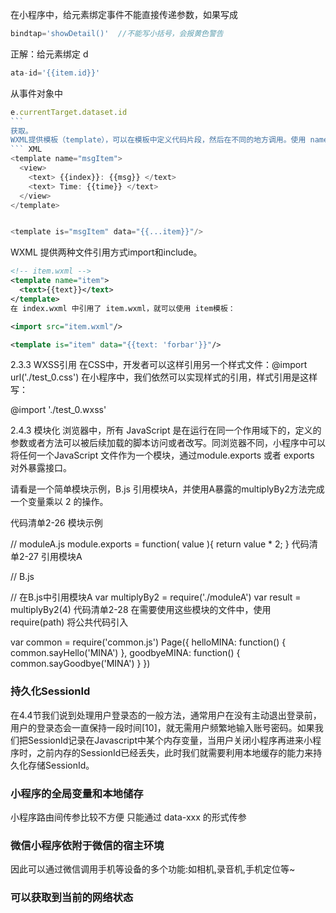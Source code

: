 在小程序中，给元素绑定事件不能直接传递参数，如果写成
``` js
bindtap='showDetail()'  //不能写小括号，会报黄色警告
```
正解：给元素绑定 d
``` js
ata-id='{{item.id}}'
```
从事件对象中
``` js
e.currentTarget.dataset.id
```　　
获取。
WXML提供模板（template），可以在模板中定义代码片段，然后在不同的地方调用。使用 name 属性，作为模板的名字。然后在 <template/> 内定义代码片段，如：
``` XML
<template name="msgItem">
  <view>
    <text> {{index}}: {{msg}} </text>
    <text> Time: {{time}} </text>
  </view>
</template>


<template is="msgItem" data="{{...item}}"/>
```
WXML 提供两种文件引用方式import和include。
``` XML
<!-- item.wxml -->
<template name="item">
  <text>{{text}}</text>
</template>
在 index.wxml 中引用了 item.wxml，就可以使用 item模板：

<import src="item.wxml"/>

<template is="item" data="{{text: 'forbar'}}"/>
```
2.3.3 WXSS引用
在CSS中，开发者可以这样引用另一个样式文件：@import url('./test_0.css')
在小程序中，我们依然可以实现样式的引用，样式引用是这样写：

@import './test_0.wxss'


2.4.3 模块化
浏览器中，所有 JavaScript 是在运行在同一个作用域下的，定义的参数或者方法可以被后续加载的脚本访问或者改写。同浏览器不同，小程序中可以将任何一个JavaScript 文件作为一个模块，通过module.exports 或者 exports 对外暴露接口。

请看是一个简单模块示例，B.js 引用模块A，并使用A暴露的multiplyBy2方法完成一个变量乘以 2 的操作。

代码清单2-26 模块示例

// moduleA.js
module.exports = function( value ){
  return value * 2;
}
代码清单2-27 引用模块A

// B.js

// 在B.js中引用模块A
var multiplyBy2 = require('./moduleA')
var result = multiplyBy2(4)
代码清单2-28 在需要使用这些模块的文件中，使用 require(path) 将公共代码引入

var common = require('common.js')
Page({
  helloMINA: function() {
    common.sayHello('MINA')
  },
  goodbyeMINA: function() {
    common.sayGoodbye('MINA')
  }
})
### 持久化SessionId
在4.4节我们说到处理用户登录态的一般方法，通常用户在没有主动退出登录前，用户的登录态会一直保持一段时间[10]，就无需用户频繁地输入账号密码。如果我们把SessionId记录在Javascript中某个内存变量，当用户关闭小程序再进来小程序时，之前内存的SessionId已经丢失，此时我们就需要利用本地缓存的能力来持久化存储SessionId。
###  小程序的全局变量和本地储存
小程序路由间传参比较不方便  只能通过 data-xxx 的形式传参
### 微信小程序依附于微信的宿主环境
 因此可以通过微信调用手机等设备的多个功能:如相机,录音机,手机定位等~
 ### 可以获取到当前的网络状态